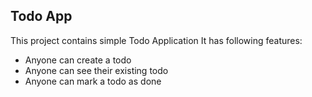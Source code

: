 ## Todo App

This project contains simple Todo Application
It has following features:

- Anyone can create a todo
- Anyone can see their existing todo
- Anyone can mark a todo as done
